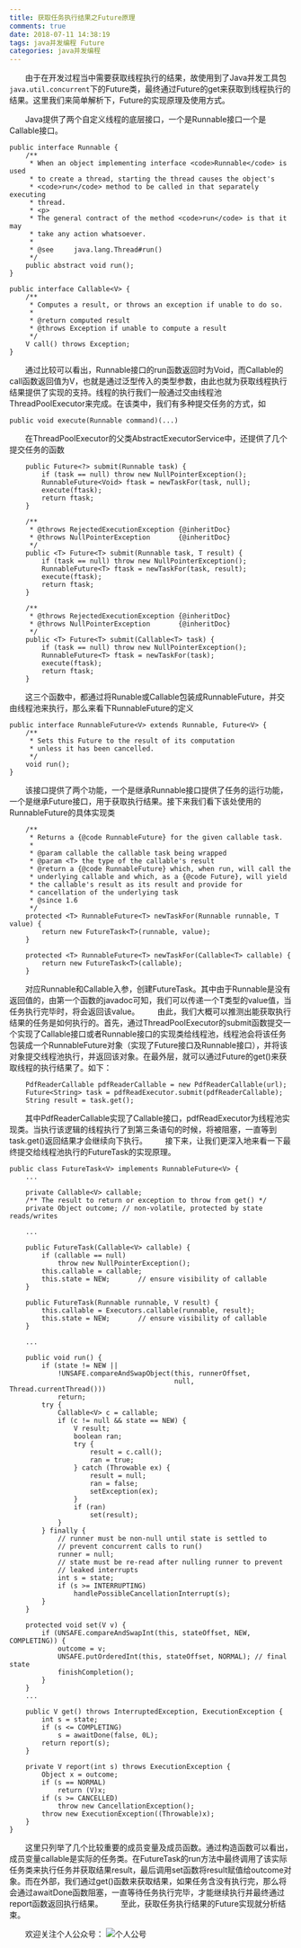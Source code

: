 ```yaml
---
title: 获取任务执行结果之Future原理
comments: true
date: 2018-07-11 14:38:19
tags: java并发编程 Future
categories: java并发编程
---
```


&emsp;&emsp;由于在开发过程当中需要获取线程执行的结果，故使用到了Java并发工具包``java.util.concurrent``下的Future类，最终通过Future的get来获取到线程执行的结果。这里我们来简单解析下，Future的实现原理及使用方式。

&emsp;&emsp;Java提供了两个自定义线程的底层接口，一个是Runnable接口一个是Callable接口。
```
public interface Runnable {
    /**
     * When an object implementing interface <code>Runnable</code> is used
     * to create a thread, starting the thread causes the object's
     * <code>run</code> method to be called in that separately executing
     * thread.
     * <p>
     * The general contract of the method <code>run</code> is that it may
     * take any action whatsoever.
     *
     * @see     java.lang.Thread#run()
     */
    public abstract void run();
}

public interface Callable<V> {
    /**
     * Computes a result, or throws an exception if unable to do so.
     *
     * @return computed result
     * @throws Exception if unable to compute a result
     */
    V call() throws Exception;
}
```

&emsp;&emsp;通过比较可以看出，Runnable接口的run函数返回时为Void，而Callable的call函数返回值为V，也就是通过泛型传入的类型参数，由此也就为获取线程执行结果提供了实现的支持。线程的执行我们一般通过交由线程池ThreadPoolExecutor来完成。在该类中，我们有多种提交任务的方式，如
```
public void execute(Runnable command)(...)
```
&emsp;&emsp;在ThreadPoolExecutor的父类AbstractExecutorService中，还提供了几个提交任务的函数
```
    public Future<?> submit(Runnable task) {
        if (task == null) throw new NullPointerException();
        RunnableFuture<Void> ftask = newTaskFor(task, null);
        execute(ftask);
        return ftask;
    }

    /**
     * @throws RejectedExecutionException {@inheritDoc}
     * @throws NullPointerException       {@inheritDoc}
     */
    public <T> Future<T> submit(Runnable task, T result) {
        if (task == null) throw new NullPointerException();
        RunnableFuture<T> ftask = newTaskFor(task, result);
        execute(ftask);
        return ftask;
    }

    /**
     * @throws RejectedExecutionException {@inheritDoc}
     * @throws NullPointerException       {@inheritDoc}
     */
    public <T> Future<T> submit(Callable<T> task) {
        if (task == null) throw new NullPointerException();
        RunnableFuture<T> ftask = newTaskFor(task);
        execute(ftask);
        return ftask;
    }
```
&emsp;&emsp;这三个函数中，都通过将Runable或Callable包装成RunnableFuture，并交由线程池来执行，那么来看下RunnableFuture的定义
```
public interface RunnableFuture<V> extends Runnable, Future<V> {
    /**
     * Sets this Future to the result of its computation
     * unless it has been cancelled.
     */
    void run();
}
```
&emsp;&emsp;该接口提供了两个功能，一个是继承Runnable接口提供了任务的运行功能，一个是继承Future接口，用于获取执行结果。接下来我们看下该处使用的RunnableFuture的具体实现类
```
    /**
     * Returns a {@code RunnableFuture} for the given callable task.
     *
     * @param callable the callable task being wrapped
     * @param <T> the type of the callable's result
     * @return a {@code RunnableFuture} which, when run, will call the
     * underlying callable and which, as a {@code Future}, will yield
     * the callable's result as its result and provide for
     * cancellation of the underlying task
     * @since 1.6
     */
    protected <T> RunnableFuture<T> newTaskFor(Runnable runnable, T value) {
        return new FutureTask<T>(runnable, value);
    }

    protected <T> RunnableFuture<T> newTaskFor(Callable<T> callable) {
        return new FutureTask<T>(callable);
    }
```
&emsp;&emsp;对应Runnable和Callable入参，创建FutureTask。其中由于Runnable是没有返回值的，由第一个函数的javadoc可知，我们可以传递一个T类型的value值，当任务执行完毕时，将会返回该value。
&emsp;&emsp;由此，我们大概可以推测出能获取执行结果的任务是如何执行的。首先，通过ThreadPoolExecutor的submit函数提交一个实现了Callable接口或者Runnable接口的实现类给线程池，线程池会将该任务包装成一个RunnableFuture对象（实现了Future接口及Runnable接口），并将该对象提交线程池执行，并返回该对象。在最外层，就可以通过Future的get()来获取线程的执行结果了。如下：
```
    PdfReaderCallable pdfReaderCallable = new PdfReaderCallable(url);
    Future<String> task = pdfReadExecutor.submit(pdfReaderCallable);
    String result = task.get();
```
&emsp;&emsp;其中PdfReaderCallable实现了Callable接口，pdfReadExecutor为线程池实现类。当执行该逻辑的线程执行了到第三条语句的时候，将被阻塞，一直等到task.get()返回结果才会继续向下执行。
&emsp;&emsp;接下来，让我们更深入地来看一下最终提交给线程池执行的FutureTask的实现原理。
```
public class FutureTask<V> implements RunnableFuture<V> {
    ...

    private Callable<V> callable;
    /** The result to return or exception to throw from get() */
    private Object outcome; // non-volatile, protected by state reads/writes

    ...

    public FutureTask(Callable<V> callable) {
        if (callable == null)
            throw new NullPointerException();
        this.callable = callable;
        this.state = NEW;       // ensure visibility of callable
    }

    public FutureTask(Runnable runnable, V result) {
        this.callable = Executors.callable(runnable, result);
        this.state = NEW;       // ensure visibility of callable
    }

    ...

    public void run() {
        if (state != NEW ||
            !UNSAFE.compareAndSwapObject(this, runnerOffset,
                                         null, Thread.currentThread()))
            return;
        try {
            Callable<V> c = callable;
            if (c != null && state == NEW) {
                V result;
                boolean ran;
                try {
                    result = c.call();
                    ran = true;
                } catch (Throwable ex) {
                    result = null;
                    ran = false;
                    setException(ex);
                }
                if (ran)
                    set(result);
            }
        } finally {
            // runner must be non-null until state is settled to
            // prevent concurrent calls to run()
            runner = null;
            // state must be re-read after nulling runner to prevent
            // leaked interrupts
            int s = state;
            if (s >= INTERRUPTING)
                handlePossibleCancellationInterrupt(s);
        }
    }

    protected void set(V v) {
        if (UNSAFE.compareAndSwapInt(this, stateOffset, NEW, COMPLETING)) {
            outcome = v;
            UNSAFE.putOrderedInt(this, stateOffset, NORMAL); // final state
            finishCompletion();
        }
    }
    ...

    public V get() throws InterruptedException, ExecutionException {
        int s = state;
        if (s <= COMPLETING)
            s = awaitDone(false, 0L);
        return report(s);
    }

    private V report(int s) throws ExecutionException {
        Object x = outcome;
        if (s == NORMAL)
            return (V)x;
        if (s >= CANCELLED)
            throw new CancellationException();
        throw new ExecutionException((Throwable)x);
    }
}
```
&emsp;&emsp;这里只列举了几个比较重要的成员变量及成员函数。通过构造函数可以看出，成员变量callable是实际的任务类。在FutureTask的run方法中最终调用了该实际任务类来执行任务并获取结果result，最后调用set函数将result赋值给outcome对象。而在外部，我们通过get()函数来获取结果，如果任务含没有执行完，那么将会通过awaitDone函数阻塞，一直等待任务执行完毕，才能继续执行并最终通过report函数返回执行结果。
&emsp;&emsp;至此，获取任务执行结果的Future实现就分析结束。

&emsp;&emsp;欢迎关注个人公众号：
![个人公号](./个人公号.jpg)

